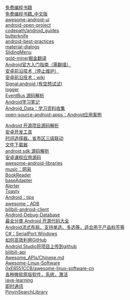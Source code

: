 [免费编程书籍](https://github.com/EbookFoundation/free-programming-books)</br>
[免费编程书籍_中文版](https://github.com/justjavac/free-programming-books-zh_CN)</br>
[awesome-android-ui](https://github.com/wasabeef/awesome-android-ui)</br>
[android-open-project](https://github.com/Trinea/android-open-project)</br>
[codepath/android_guides](https://github.com/codepath/android_guides/pulls)</br>
[butterknife](https://github.com/JakeWharton/butterknife)</br>
[android-best-practices](https://github.com/futurice/android-best-practices)</br>
[material-dialogs](https://github.com/afollestad/material-dialogs)</br>
[SlidingMenu](https://github.com/jfeinstein10/SlidingMenu)</br>
[gold-miner掘金翻译](https://github.com/xitu/gold-miner)</br>
[Android官方入门指南（需翻墙）](https://developer.android.com/training/index.html)</br>
[安卓前沿技术（停止维护）](https://github.com/hehonghui/android-tech-frontier)</br>
[安卓前沿技术：wiki](https://github.com/hehonghui/android-tech-frontier/wiki)</br>
[Signal:android (有空想试试)](https://github.com/WhisperSystems/Signal-Android)</br>
[logger](https://github.com/orhanobut/logger)</br>
[EventBus 源码解析](http://p.codekk.com/blogs/detail/54cfab086c4761e5001b2538)</br>
[Android学习笔记](https://github.com/francistao/LearningNotes)</br>
[Android_Data：学习资料收集](https://github.com/Freelander/Android_Data)</br>
[open-source-android-apps：Android应用案例](https://github.com/pcqpcq/open-source-android-apps)</br>

[Android 开源项目源码解析](https://github.com/android-cn/android-open-project-analysis)</br>
[安卓开发工具](https://github.com/inferjay/AndroidDevTools)</br>
[时间选择器、省市区三级联动](https://github.com/Bigkoo/Android-PickerView)</br>
[文件下载器](https://github.com/lingochamp/FileDownloader)</br>
[android sdk 源码解析](https://github.com/LittleFriendsGroup/AndroidSdkSourceAnalysis)</br>
[安卓课程应用源码](https://github.com/aporter/coursera-android)</br>
[awesome-android-libraries](https://github.com/wasabeef/awesome-android-libraries)</br>
[music：网易](https://github.com/aa112901/remusic)</br>
[BookReader](https://github.com/JustWayward/BookReader)</br>
[baseAdapter](https://github.com/hongyangAndroid/baseAdapter)</br>
[Alerter](https://github.com/Tapadoo/Alerter)</br>
[Toasty](https://github.com/GrenderG/Toasty)</br>
[Android：tips](https://github.com/tangqi92/Android-Tips)</br>
[awesome：ADB](https://github.com/mzlogin/awesome-adb)</br>
[bilibili-android-client](https://github.com/HotBitmapGG/bilibili-android-client)</br>
[Android-Debug-Database](https://github.com/amitshekhariitbhu/Android-Debug-Database)</br>
[最全分类 Android 开源代码大全](https://github.com/XXApple/AndroidLibs)</br>
[Android流式布局，支持单选、多选等，适合用于产品标签等](https://github.com/hongyangAndroid/FlowLayout)</br>
[C#：SerialPort Windows](https://github.com/TonySudo/SerialPortW)</br>
[如何高效利用GitHub](http://www.yangzhiping.com/tech/github.html)</br>
[Android Studio将项目上传到github](http://blog.csdn.net/mingtianguohou100/article/details/54708078)</br>
[bilibili-api](https://github.com/Vespa314/bilibili-api/blob/master/api.md)</br>
[Awesome_APIs/Chinese.md](https://github.com/TonnyL/Awesome_APIs/blob/master/Chinese.md#%E7%94%B5%E5%95%86)</br>
[Awesome-Linux-Software](https://github.com/LewisVo/Awesome-Linux-Software)</br>
[0xE8551CCB/awesome-linux-software-cn](https://github.com/0xE8551CCB/awesome-linux-software-cn)</br>
[各种微软原版软件，系统，激活](https://github.com/Helpsoftware/Microsoft)</br>
[java-learning](https://github.com/brianway/java-learning)</br>
[即时通讯](https://github.com/uncleleonfan/FanChat)</br>
[PinyinSearchLibrary](https://github.com/handsomezhou/PinyinSearchLibrary)</br>
